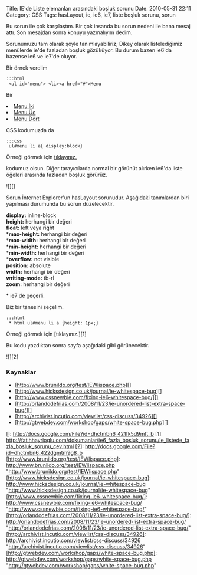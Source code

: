 Title: IE&#039;de Liste elemanları arasındaki boşluk sorunu
Date: 2010-05-31 22:11
Category: CSS
Tags: hasLayout, ie, ie6, ie7, liste boşluk sorunu, sorun

Bu sorun ile çok karşılaştım. Bir çok insanda bu sorun nedeni ile bana
mesaj attı. Son mesajdan sonra konuyu yazmalıyım dedim.

Sorunumuzu tam olarak şöyle tanımlayabiliriz; Dikey olarak
listelediğimiz menülerde ie'de fazladan boşluk gözüküyor. Bu durum bazen
ie6'da bazense ie6 ve ie7'de oluyor.

Bir örnek verelim

	:::html
	 <ul id="menu"> <li><a href="#">Menu
Bir</a></li> <li><a href="#">Menu İki</a></li> <li><a
href="#">Menu Üç</a></li> <li><a href="#">Menu Dört</a>
</li> </ul> 

CSS kodumuzda da

	:::css
	 ul#menu li a{ display:block} 

Örneği görmek için [tıklayınız.][]

kodumuz olsun. Diğer tarayıcılarda normal bir görünüt alırken ie6'da
liste öğeleri arasında fazladan boşluk görürüz.

![][]

Sorun İnternet Explorer'un hasLayout sorunudur. Aşağıdaki tanımlardan
biri yapılması durumunda bu sorun düzelecektir.

**display:** inline-block  
**height:** herhangi bir değeri  
**float:** left veya right  
***max-height:** herhangi bir değeri  
***max-width:** herhangi bir değeri  
***min-height:** herhangi bir değeri  
***min-width:** herhangi bir değeri  
***overflow:** not visible  
**position:** absolute  
**width:** herhangi bir değeri  
**writing-mode:** tb-rl  
**zoom:** herhangi bir değeri

</p>
* ie7 de geçerli.

Biz bir tanesini seçelim.

	:::html
	 * html ul#menu li a {height: 1px;}


Örneği görmek için [tıklayınız.][1]

Bu kodu yazdıktan sonra sayfa aşağıdaki gibi görünecektir.

![][2]

### Kaynaklar

-   [http://www.brunildo.org/test/IEWlispace.php][]
-   [http://www.hicksdesign.co.uk/journal/ie-whitespace-bug][]
-   [http://www.cssnewbie.com/fixing-ie6-whitespace-bug/][]
-   [http://orlandodefrias.com/2008/11/23/ie-unordered-list-extra-space-bug/][]
-   [http://archivist.incutio.com/viewlist/css-discuss/34926][]
-   [http://gtwebdev.com/workshop/gaps/white-space-bug.php][]  

</p>

  [tıklayınız.]: http://fatihhayrioglu.com/dokumanlar/ie6_fazla_bosluk_sorunu/ie_listede_fazla_bosluk_sorunu.html
  []: http://docs.google.com/File?id=dhctmbn6_421fk5d9mft_b
  [1]: http://fatihhayrioglu.com/dokumanlar/ie6_fazla_bosluk_sorunu/ie_listede_fazla_bosluk_sorunu_cev.html
  [2]: http://docs.google.com/File?id=dhctmbn6_422dgmtm9g8_b
  [http://www.brunildo.org/test/IEWlispace.php]: http://www.brunildo.org/test/IEWlispace.php
    "http://www.brunildo.org/test/IEWlispace.php"
  [http://www.hicksdesign.co.uk/journal/ie-whitespace-bug]: http://www.hicksdesign.co.uk/journal/ie-whitespace-bug
    "http://www.hicksdesign.co.uk/journal/ie-whitespace-bug"
  [http://www.cssnewbie.com/fixing-ie6-whitespace-bug/]: http://www.cssnewbie.com/fixing-ie6-whitespace-bug/
    "http://www.cssnewbie.com/fixing-ie6-whitespace-bug/"
  [http://orlandodefrias.com/2008/11/23/ie-unordered-list-extra-space-bug/]: http://orlandodefrias.com/2008/11/23/ie-unordered-list-extra-space-bug/
    "http://orlandodefrias.com/2008/11/23/ie-unordered-list-extra-space-bug/"
  [http://archivist.incutio.com/viewlist/css-discuss/34926]: http://archivist.incutio.com/viewlist/css-discuss/34926
    "http://archivist.incutio.com/viewlist/css-discuss/34926"
  [http://gtwebdev.com/workshop/gaps/white-space-bug.php]: http://gtwebdev.com/workshop/gaps/white-space-bug.php
    "http://gtwebdev.com/workshop/gaps/white-space-bug.php"
